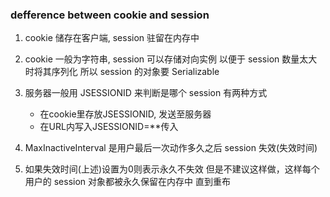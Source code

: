 ### defference between cookie and session

1. cookie 储存在客户端, session 驻留在内存中

2. cookie 一般为字符串, session 可以存储对向实例
    以便于 session 数量太大时将其序列化
    所以 session 的对象要 Serializable

3. 服务器一般用 JSESSIONID 来判断是哪个 session
    有两种方式
    - 在cookie里存放JSESSIONID, 发送至服务器
    - 在URL内写入JSESSIONID=**传入

4. MaxInactiveInterval 是用户最后一次动作多久之后 session 失效(失效时间)

5. 如果失效时间(上述)设置为0则表示永久不失效
    但是不建议这样做，这样每个用户的 session 对象都被永久保留在内存中
    直到重布